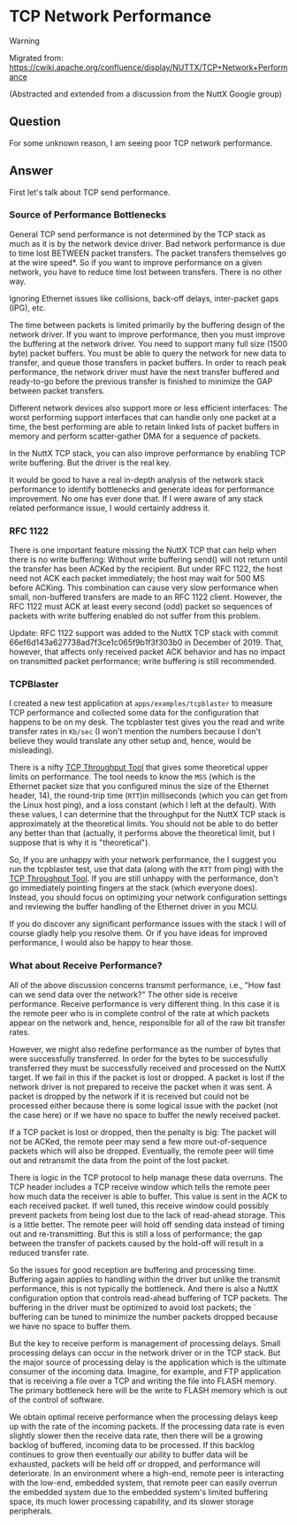 # TCP Network Performance

<div class="warning">

<div class="title">

Warning

</div>

Migrated from:
<https://cwiki.apache.org/confluence/display/NUTTX/TCP+Network+Performance>

</div>

(Abstracted and extended from a discussion from the NuttX Google group)

## Question

For some unknown reason, I am seeing poor TCP network performance.

## Answer

First let's talk about TCP send performance.

### Source of Performance Bottlenecks

General TCP send performance is not determined by the TCP stack as much
as it is by the network device driver. Bad network performance is due to
time lost <span class="title-ref">BETWEEN</span> packet transfers. The
packet transfers themselves go at the wire speed\*. So if you want to
improve performance on a given network, you have to reduce time lost
between transfers. There is no other way.

Ignoring Ethernet issues like collisions, back-off delays, inter-packet
gaps (IPG), etc.

The time between packets is limited primarily by the buffering design of
the network driver. If you want to improve performance, then you must
improve the buffering at the network driver. You need to support many
full size (1500 byte) packet buffers. You must be able to query the
network for new data to transfer, and queue those transfers in packet
buffers. In order to reach peak performance, the network driver must
have the next transfer buffered and ready-to-go before the previous
transfer is finished to minimize the GAP between packet transfers.

Different network devices also support more or less efficient
interfaces: The worst performing support interfaces that can handle only
one packet at a time, the best performing are able to retain linked
lists of packet buffers in memory and perform scatter-gather DMA for a
sequence of packets.

In the NuttX TCP stack, you can also improve performance by enabling TCP
write buffering. But the driver is the real key.

It would be good to have a real in-depth analysis of the network stack
performance to identify bottlenecks and generate ideas for performance
improvement. No one has ever done that. If I were aware of any stack
related performance issue, I would certainly address it.

### RFC 1122

There is one important feature missing the NuttX TCP that can help when
there is no write buffering: Without write buffering send() will not
return until the transfer has been ACKed by the recipient. But under RFC
1122, the host need not ACK each packet immediately; the host may wait
for 500 MS before ACKing. This combination can cause very slow
performance when small, non-buffered transfers are made to an RFC 1122
client. However, the RFC 1122 must ACK at least every second (odd)
packet so sequences of packets with write buffering enabled do not
suffer from this problem.

<span class="title-ref">Update: RFC 1122 support was added to the NuttX
TCP stack with commit 66ef6d143a627738ad7f3ce1c065f9b1f3f303b0 in
December of 2019. That, however, that affects only received packet ACK
behavior and has no impact on transmitted packet performance; write
buffering is still recommended.</span>

### TCPBlaster

I created a new test application at `apps/examples/tcpblaster` to
measure TCP performance and collected some data for the configuration
that happens to be on my desk. The
<span class="title-ref">tcpblaster</span> test gives you the read and
write transfer rates in `Kb/sec` (I won't mention the numbers because I
don't believe they would translate any other setup and, hence, would be
misleading).

There is a nifty [TCP Throughput
Tool](https://www.switch.ch/network/tools/tcp_throughput/) that gives
some theoretical upper limits on performance. The tool needs to know the
`MSS` (which is the Ethernet packet size that you configured minus the
size of the Ethernet header, 14), the round-trip time (`RTT`)in
milliseconds (which you can get from the Linux host ping), and a loss
constant (which I left at the default). With these values, I can
determine that the throughput for the NuttX TCP stack is approximately
at the theoretical limits. You should not be able to do better any
better than that (actually, it performs above the theoretical limit, but
I suppose that is why it is "theoretical").

So, If you are unhappy with your network performance, the I suggest you
run the <span class="title-ref">tcpblaster</span> test, use that data
(along with the `RTT` from ping) with the [TCP Throughput
Tool](https://www.switch.ch/network/tools/tcp_throughput/). If you are
still unhappy with the performance, don't go immediately pointing
fingers at the stack (which everyone does). Instead, you should focus on
optimizing your network configuration settings and reviewing the buffer
handling of the Ethernet driver in you MCU.

If you do discover any significant performance issues with the stack I
will of course gladly help you resolve them. Or if you have ideas for
improved performance, I would also be happy to hear those.

### What about Receive Performance?

All of the above discussion concerns <span class="title-ref">transmit
performance</span>, i.e., "How fast can we send data over the network?"
The other side is receive performance. Receive performance is very
different thing. In this case it is the remote peer who is in complete
control of the rate at which packets appear on the network and, hence,
responsible for all of the raw bit transfer rates.

However, we might also redefine performance as the number of bytes that
were <span class="title-ref">successfully</span> transferred. In order
for the bytes to be successfully transferred they must be successfully
received and processed on the NuttX target. If we fail in this if the
packet is <span class="title-ref">lost</span> or
<span class="title-ref">dropped</span>. A packet is lost if the network
driver is not prepared to receive the packet when it was sent. A packet
is dropped by the network if it is received but could not be processed
either because there is some logical issue with the packet (not the case
here) or if we have no space to buffer the newly received packet.

If a TCP packet is lost or dropped, then the penalty is big: The packet
will not be ACKed, the remote peer may send a few more out-of-sequence
packets which will also be dropped. Eventually, the remote peer will
time out and retransmit the data from the point of the lost packet.

There is logic in the TCP protocol to help manage these data overruns.
The TCP header includes a TCP <span class="title-ref">receive
window</span> which tells the remote peer how much data the receiver is
able to buffer. This value is sent in the ACK to each received packet.
If well tuned, this receive window could possibly prevent packets from
being lost due to the lack of read-ahead storage. This is a little
better. The remote peer will hold off sending data instead of timing out
and re-transmitting. But this is still a loss of performance; the gap
between the transfer of packets caused by the hold-off will result in a
reduced transfer rate.

So the issues for good reception are buffering and processing time.
Buffering again applies to handling within the driver but unlike the
transmit performance, this is not typically the bottleneck. And there is
also a NuttX configuration option that controls
<span class="title-ref">read-ahead</span> buffering of TCP packets. The
buffering in the driver must be optimized to avoid lost packets; the \`
buffering can be tuned to minimize the number packets dropped because we
have no space to buffer them.

But the key to receive perform is management of processing delays. Small
processing delays can occur in the network driver or in the TCP stack.
But the major source of processing delay is the application which is the
ultimate consumer of the incoming data. Imagine, for example, and FTP
application that is receiving a file over a TCP and writing the file
into FLASH memory. The primary bottleneck here will be the write to
FLASH memory which is out of the control of software.

We obtain optimal receive performance when the processing delays keep up
with the rate of the incoming packets. If the processing data rate is
even slightly slower then the receive data rate, then there will be a
growing <span class="title-ref">backlog</span> of buffered, incoming
data to be processed. If this backlog continues to grow then eventually
our ability to buffer data will be exhausted, packets will be held off
or dropped, and performance will deteriorate. In an environment where a
high-end, remote peer is interacting with the low-end, embedded system,
that remote peer can easily overrun the embedded system due to the
embedded system's limited buffering space, its much lower processing
capability, and its slower storage peripherals.
